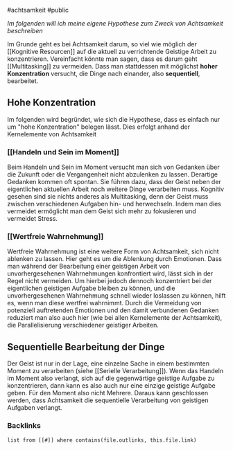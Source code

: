 #achtsamkeit #public

*Im folgenden will ich meine eigene Hypothese zum Zweck von Achtsamkeit beschreiben*

Im Grunde geht es bei Achtsamkeit darum, so viel wie möglich der [[Kognitive Resourcen]] auf die aktuell zu verrichtende Geistige Arbeit zu konzentrieren. Vereinfacht könnte man sagen, dass es darum geht [[Multitasking]] zu vermeiden. Dass man stattdessen mit möglichst **hoher Konzentration** versucht, die Dinge nach einander, also **sequentiell**, bearbeitet. 


## Hohe Konzentration
Im folgenden wird begründet, wie sich die Hypothese, dass es einfach nur um "hohe Konzentration" belegen lässt. Dies erfolgt anhand der Kernelemente von Achtsamkeit

### [[Handeln und Sein im Moment]]
Beim Handeln und Sein im Moment versucht man sich von Gedanken über die Zukunft oder die Vergangenheit nicht abzulenken zu lassen. Derartige Gedanken kommen oft spontan. Sie führen dazu, dass der Geist neben der eigentlichen aktuellen Arbeit noch weitere Dinge verarbeiten muss. Kognitiv gesehen sind sie nichts anderes als Multitasking, denn der Geist muss zwischen verschiedenen Aufgaben hin- und herwechseln. Indem man dies vermeidet ermöglicht man dem Geist sich mehr zu fokusieren und vermeidet Stress.

### [[Wertfreie Wahrnehmung]]
Wertfreie Wahrnehmung ist eine weitere Form von Achtsamkeit, sich nicht ablenken zu lassen. Hier geht es um die Ablenkung durch Emotionen. Dass man während der Bearbeitung einer geistigen Arbeit von unvorhergesehenen Wahrnehmungen konfrontiert wird, lässt sich in der Regel nicht vermeiden. Um hierbei jedoch dennoch konzentriert bei der eigentlichen geistigen Aufgabe bleiben zu können, und die unvorhergesehenen Wahrnehmung schnell wieder loslassen zu können, hilft es, wenn man diese wertfrei wahrnimmt. Durch die Vermeidung von potenziell auftretenden Emotionen und den damit verbundenen Gedanken reduziert man also auch hier (wie bei allen Kernelemente der Achtsamkeit), die Parallelisierung verschiedener geistiger Arbeiten. 

## Sequentielle Bearbeitung der Dinge
Der Geist ist nur in der Lage, eine einzelne Sache in einem bestimmten Moment zu verarbeiten (siehe [[Serielle Verarbeitung]]). Wenn das Handeln im Moment also verlangt, sich auf die gegenwärtige geistige Aufgabe zu konzentrieren, dann kann es also auch nur eine einzige geistige Aufgabe geben. Für den Moment also nicht Mehrere. Daraus kann geschlossen werden, dass Achtsamkeit die sequentielle Verarbeitung von geistigen Aufgaben verlangt.

### Backlinks
```dataview 
list from [[#]] where contains(file.outlinks, this.file.link)
```

